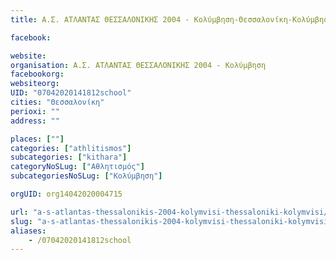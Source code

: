 ```yaml
---
title: Α.Σ. ΑΤΛΑΝΤΑΣ ΘΕΣΣΑΛΟΝΙΚΗΣ 2004 - Κολύμβηση-Θεσσαλονίκη-Κολύμβηση

facebook:

website:
organisation: Α.Σ. ΑΤΛΑΝΤΑΣ ΘΕΣΣΑΛΟΝΙΚΗΣ 2004 - Κολύμβηση
facebookorg:
websiteorg:
UID: "07042020141812school"
cities: "Θεσσαλονίκη"
perioxi: ""
address: ""

places: [""]
categories: ["athlitismos"]
subcategories: ["kithara"]
categoryNoSLug: ["Αθλητισμός"]
subcategoriesNoSLug: ["Κολύμβηση"]

orgUID: org14042020004715

url: "a-s-atlantas-thessalonikis-2004-kolymvisi-thessaloniki-kolymvisi/thessaloniki//"
slug: "a-s-atlantas-thessalonikis-2004-kolymvisi-thessaloniki-kolymvisi"
aliases:
    - /07042020141812school
---
```





